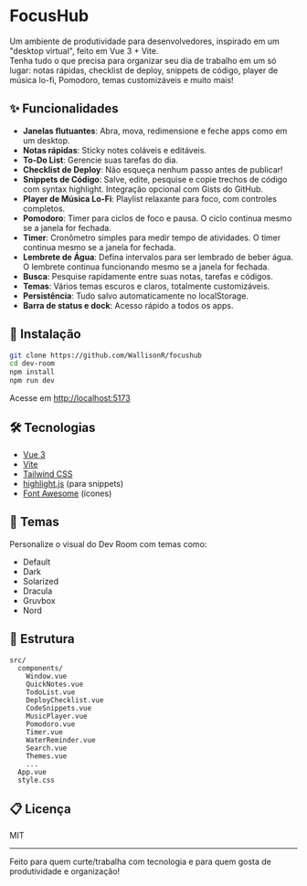 # FocusHub

Um ambiente de produtividade para desenvolvedores, inspirado em um "desktop virtual", feito em Vue 3 + Vite.  
Tenha tudo o que precisa para organizar seu dia de trabalho em um só lugar: notas rápidas, checklist de deploy, snippets de código, player de música lo-fi, Pomodoro, temas customizáveis e muito mais!

## ✨ Funcionalidades

- **Janelas flutuantes**: Abra, mova, redimensione e feche apps como em um desktop.
- **Notas rápidas**: Sticky notes coláveis e editáveis.
- **To-Do List**: Gerencie suas tarefas do dia.
- **Checklist de Deploy**: Não esqueça nenhum passo antes de publicar!
- **Snippets de Código**: Salve, edite, pesquise e copie trechos de código com syntax highlight. Integração opcional com Gists do GitHub.
- **Player de Música Lo-Fi**: Playlist relaxante para foco, com controles completos.
- **Pomodoro**: Timer para ciclos de foco e pausa. O ciclo continua mesmo se a janela for fechada.
- **Timer**: Cronômetro simples para medir tempo de atividades. O timer continua mesmo se a janela for fechada.
- **Lembrete de Água**: Defina intervalos para ser lembrado de beber água. O lembrete continua funcionando mesmo se a janela for fechada.
- **Busca**: Pesquise rapidamente entre suas notas, tarefas e códigos.
- **Temas**: Vários temas escuros e claros, totalmente customizáveis.
- **Persistência**: Tudo salvo automaticamente no localStorage.
- **Barra de status e dock**: Acesso rápido a todos os apps.

## 🚀 Instalação

```bash
git clone https://github.com/WallisonR/focushub
cd dev-room
npm install
npm run dev
```

Acesse em [http://localhost:5173](http://localhost:5173)

## 🛠️ Tecnologias

- [Vue 3](https://vuejs.org/)
- [Vite](https://vitejs.dev/)
- [Tailwind CSS](https://tailwindcss.com/)
- [highlight.js](https://highlightjs.org/) (para snippets)
- [Font Awesome](https://fontawesome.com/) (ícones)

## 🎨 Temas

Personalize o visual do Dev Room com temas como:
- Default
- Dark
- Solarized
- Dracula
- Gruvbox
- Nord

## 📁 Estrutura

```
src/
  components/
    Window.vue
    QuickNotes.vue
    TodoList.vue
    DeployChecklist.vue
    CodeSnippets.vue
    MusicPlayer.vue
    Pomodoro.vue
    Timer.vue
    WaterReminder.vue
    Search.vue
    Themes.vue
    ...
  App.vue
  style.css
```

## 📋 Licença

MIT

---

Feito para quem curte/trabalha com tecnologia e para quem gosta de produtividade e organização!
